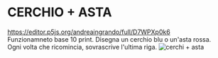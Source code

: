 # CERCHIO + ASTA
https://editor.p5js.org/andreaingrando/full/D7WPXp0k6<br>
Funzionamneto base 10 print.
Disegna un cerchio blu o un'asta rossa.<br>
Ogni volta che ricomincia, sovrascrive l'ultima riga.
![cerchi + asta](https://user-images.githubusercontent.com/101118083/176218485-3a44251a-3415-46d4-af95-cc3a31380108.gif)
